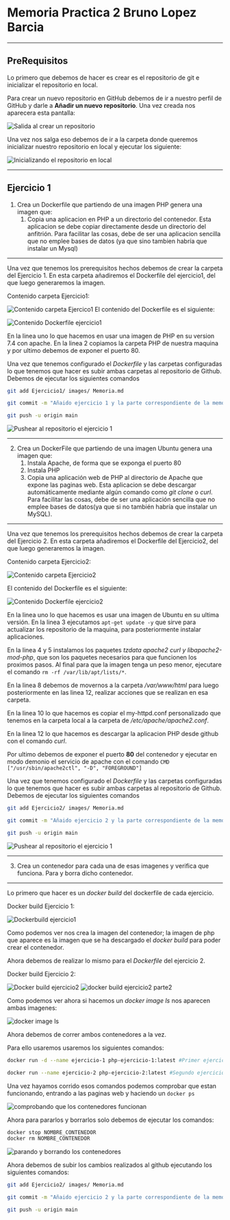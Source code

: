 # Memoria Practica 2 Bruno Lopez Barcia 

----

## PreRequisitos

Lo primero que debemos de hacer es crear es el repositorio de git e inicializar el repositorio en local.

Para crear un nuevo repositorio en GitHub debemos de ir a nuestro perfil de GitHub y darle a __Añadir un nuevo repositorio__. Una vez creada nos aparecera esta pantalla:

![Salida al crear un repositorio](./images/imagen_0.png)

Una vez nos salga eso debemos de ir a la carpeta donde queremos inicializar nuestro repositorio en local y ejecutar los siguiente:

![Inicializando el repositorio en local](./images/imagen_1.png)

---
## Ejercicio 1

1. Crea un Dockerfile que partiendo de una imagen PHP genera una imagen que:
	1. Copia una aplicacion en PHP a un directorio del contenedor. Esta aplicacion se debe copiar directamente desde un directorio del anfitrión. Para facilitar las cosas, debe de ser una aplicacion sencilla que no emplee bases de datos (ya que sino tambien habría que instalar un Mysql)
---
Una vez que tenemos los prerequisitos hechos debemos de crear la carpeta del Ejercicio 1. En esta carpeta añadiremos el Dockerfile del ejercicio1, del que luego generaremos la imagen. 

Contenido carpeta Ejercicio1:

![Contenido carpeta Ejercico1](./images/imagen_3.png)
El contenido del Dockerfile es el siguiente:

![Contenido Dockerfile ejercicio1](./images/imagen_2.png)

En la linea uno lo que hacemos en usar una imagen de PHP en su version 7.4 con apache. En la linea 2 copiamos la carpeta PHP de nuestra maquina y por ultimo debemos de exponer el puerto 80.

Una vez que tenemos configurado el _Dockerfile_ y las carpetas configuradas lo que tenemos que hacer es subir ambas carpetas al repositorio de Github. Debemos de ejecutar los siguientes comandos

````bash
git add Ejercicio1/ images/ Memoria.md

git commit -m "Añaido ejercicio 1 y la parte correspondiente de la memoria"

git push -u origin main
````

![Pushear al repositorio el ejercicio 1](/images/imagen_4.png)

----
2.  Crea un DockerFile que partiendo de una imagen Ubuntu genera una imagen que:
	1. Instala Apache, de forma que se exponga el puerto 80
	2. Instala PHP
	3. Copia una aplicación web de PHP al directorio de Apache que expone las paginas web. Esta aplicacion se debe descargar automáticamente mediante algún comando como _git clone_ o _curl_. Para facilitar las cosas, debe de ser una aplicación sencilla que no emplee bases de datos(ya que si no también habría que instalar un MySQL).

---

Una vez que tenemos los prerequisitos hechos debemos de crear la carpeta del Ejercicio 2. En esta carpeta añadiremos el Dockerfile del Ejercicio2, del que luego generaremos la imagen. 

Contenido carpeta Ejercicio2:

![Contenido carpeta Ejercicio2](./images/imagen_5.png)

El contenido del Dockerfile es el siguiente:

![Contenido Dockerfile ejercicio2](./images/imagen_6.png)

En la linea uno lo que hacemos es usar una imagen de Ubuntu en su ultima versión. En la linea 3 ejecutamos ```apt-get update -y``` que sirve para actualizar los repositorio de la maquina, para posteriormente instalar aplicaciones.

En la linea 4 y 5 instalamos los paquetes _tzdata apache2 curl y libapache2-mod-php_, que son los paquetes necesarios para que funcionen los proximos pasos. Al final para que la imagen tenga un peso menor, ejecutare el comando ```rm -rf /var/lib/apt/lists/*```. 

En la linea 8 debemos de movernos a la carpeta _/var/www/html_ para luego posteriormente en las linea 12, realizar acciones que se realizan en esa carpeta.

En la linea 10 lo que hacemos es copiar el my-httpd.conf personalizado que tenemos en la carpeta local a la carpeta de _/etc/apache/apache2.conf_.

En la linea 12 lo que hacemos es descargar la aplicacion PHP desde github con el comando _curl_. 

Por ultimo debemos de exponer el puerto __80__ del contenedor y ejecutar en modo demonio el servicio de apache con el comando ```CMD ["/usr/sbin/apache2ctl", "-D", "FOREGROUND"]```

Una vez que tenemos configurado el _Dockerfile_ y las carpetas configuradas lo que tenemos que hacer es subir ambas carpetas al repositorio de Github. Debemos de ejecutar los siguientes comandos

````bash
git add Ejercicio2/ images/ Memoria.md

git commit -m "Añaido ejercicio 2 y la parte correspondiente de la memoria"

git push -u origin main
````

![Pushear al repositorio el ejercicio 1](/images/imagen_7.png)


---- 
3. Crea un contenedor para cada una de esas imagenes y verifica que funciona. Para y borra dicho contenedor.
----

Lo primero que hacer es un _docker build_ del dockerfile de cada ejercicio. 

Docker build Ejercicio 1:

![Dockerbuild ejercicio1](/images/imagen_8.png)

Como podemos ver nos crea la imagen del contenedor; la imagen de php que aparece es la imagen que se ha descargado el _docker build_ para poder crear el contenedor.

Ahora debemos de realizar lo mismo para el _Dockerfile_ del ejercicio 2.

Docker build Ejercicio 2:

![Docker build ejercicio2](/images/imagen_9.png)
![docker build ejercicio2 parte2](/images/imagen_10.png)

Como podemos ver ahora si hacemos un _docker image ls_ nos aparecen ambas imagenes:

![docker image ls](/images/imagen_11.png)

Ahora debemos de correr ambos contenedores a la vez. 

Para ello usaremos usaremos los siguientes comandos:

`````bash
docker run -d --name ejercicio-1 php-ejercicio-1:latest #Primer ejercicio

docker run --name ejercicio-2 php-ejercicio-2:latest #Segundo ejercicio
`````

Una vez hayamos corrido esos comandos podemos comprobar que estan funcionando, entrando a las paginas web y haciendo un ```docker ps``` 

![comprobando que los contenedores funcionan](/images/imagen_12.png)

Ahora para pararlos y borrarlos solo debemos de ejecutar los comandos: 

`````bash
docker stop NOMBRE_CONTENEDOR
docker rm NOMBRE_CONTENEDOR
`````

![parando y borrando los contenedores](/images/imagen_13.png)

Ahora debemos de subir los cambios realizados al github ejecutando los siguientes comandos:

````bash
git add Ejercicio2/ images/ Memoria.md

git commit -m "Añaido ejercicio 2 y la parte correspondiente de la memoria"

git push -u origin main
````
